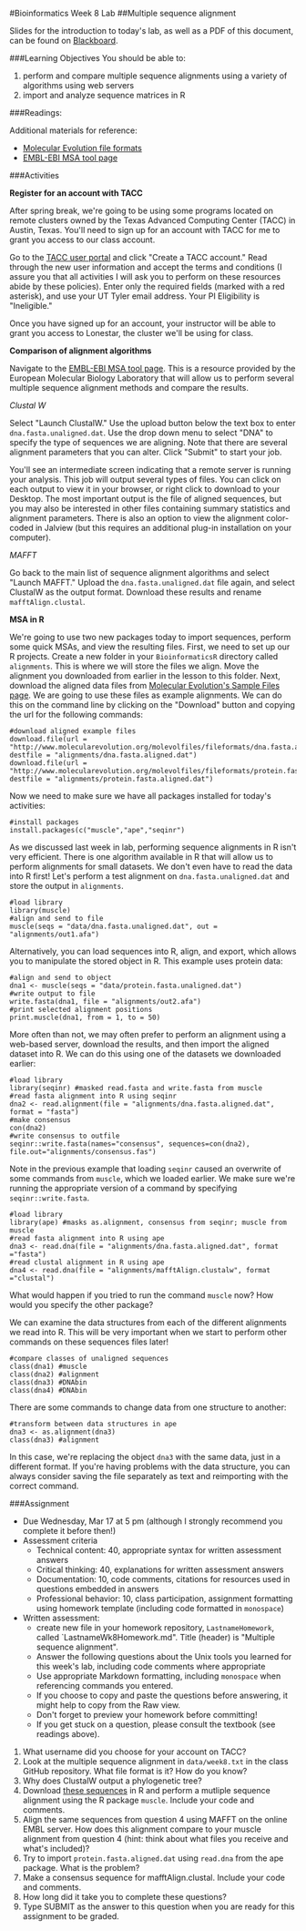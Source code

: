 #Bioinformatics Week 8 Lab
##Multiple sequence alignment

Slides for the introduction to today's lab, as well as a PDF of this document, can be found on [Blackboard](http://blackboard.uttyler.edu).

###Learning Objectives
You should be able to:

1. perform and compare multiple sequence alignments using a variety of algorithms using web servers
2. import and analyze sequence matrices in R

###Readings:

Additional materials for reference:
* [Molecular Evolution file formats](http://www.molecularevolution.org/resources/fileformats)
* [EMBL-EBI MSA tool page](http://www.ebi.ac.uk/Tools/msa/)

###Activities

**Register for an account with TACC**

After spring break, we're going to be using some programs located on remote clusters owned by the Texas Advanced Computing Center (TACC) in Austin, Texas. You'll need to sign up for an account with TACC for me to grant you access to our class account. 

Go to the [TACC user portal](https://portal.tacc.utexas.edu/) and click "Create a TACC account." Read through the new user information and accept the terms and conditions (I assure you that all activities I will ask you to perform on these resources abide by these policies). Enter only the required fields (marked with a red asterisk), and use your UT Tyler email address. Your PI Eligibility is "Ineligible." 

Once you have signed up for an account, your instructor will be able to grant you access to Lonestar, the cluster we'll be using for class.

**Comparison of alignment algorithms**

Navigate to the [EMBL-EBI MSA tool page](http://www.ebi.ac.uk/Tools/msa/). This is a resource provided by the European Molecular Biology Laboratory that will allow us to perform several multiple sequence alignment methods and compare the results.

*Clustal W*

Select "Launch ClustalW." Use the upload button below the text box to enter `dna.fasta.unaligned.dat`. Use the drop down menu to select "DNA" to specify the type of sequences we are aligning. Note that there are several alignment parameters that you can alter. Click "Submit" to start your job. 

You'll see an intermediate screen indicating that a remote server is running your analysis. This job will output several types of files. You can click on each output to view it in your browser, or right click to download to your Desktop. The most important output is the file of aligned sequences, but you may also be interested in other files containing summary statistics and alignment parameters.  There is also an option to view the alignment color-coded in Jalview (but this requires an additional plug-in installation on your computer). 

*MAFFT*

Go back to the main list of sequence alignment algorithms and select "Launch MAFFT." Upload the `dna.fasta.unaligned.dat` file again, and select ClustalW as the output format. Download these results and rename `mafftAlign.clustal`.

**MSA in R**

We're going to use two new packages today to import sequences, perform some quick MSAs, and view the resulting files. First, we need to set up our R projects. Create a new folder in your `BioinformaticsR` directory called `alignments`. This is where we will store the files we align. Move the alignment you downloaded from earlier in the lesson to this folder. Next, download the aligned data files from [Molecular Evolution's Sample Files page](http://www.molecularevolution.org/resources/fileformats). We are going to use these files as example alignments. We can do this on the command line by clicking on the "Download" button and copying the url for the following commands:

```
#download aligned example files
download.file(url = "http://www.molecularevolution.org/molevolfiles/fileformats/dna.fasta.aligned.dat", destfile = "alignments/dna.fasta.aligned.dat")
download.file(url = "http://www.molecularevolution.org/molevolfiles/fileformats/protein.fasta.aligned.dat", destfile = "alignments/protein.fasta.aligned.dat")
```

Now we need to make sure we have all packages installed for today's activities:

```
#install packages
install.packages(c("muscle","ape","seqinr")
```

As we discussed last week in lab, performing sequence alignments in R isn't very efficient. There is one algorithm available in R that will allow us to perform alignments for small datasets. We don't even have to read the data into R first! Let's perform a test alignment on `dna.fasta.unaligned.dat` and store the output in `alignments`.

```
#load library
library(muscle)
#align and send to file
muscle(seqs = "data/dna.fasta.unaligned.dat", out = "alignments/out1.afa")
```

Alternatively, you can load sequences into R, align, and export, which allows you to manipulate the stored object in R. This example uses protein data:

```
#align and send to object
dna1 <- muscle(seqs = "data/protein.fasta.unaligned.dat")
#write output to file
write.fasta(dna1, file = "alignments/out2.afa")
#print selected alignment positions
print.muscle(dna1, from = 1, to = 50)
```

More often than not, we may often prefer to perform an alignment using a web-based server, download the results, and then import the aligned dataset into R. We can do this using one of the datasets we downloaded earlier:

```
#load library
library(seqinr) #masked read.fasta and write.fasta from muscle
#read fasta alignment into R using seqinr
dna2 <- read.alignment(file = "alignments/dna.fasta.aligned.dat", format = "fasta")
#make consensus
con(dna2)
#write consensus to outfile
seqinr::write.fasta(names="consensus", sequences=con(dna2), file.out="alignments/consensus.fas")
```

Note in the previous example that loading `seqinr` caused an overwrite of some commands from `muscle`, which we loaded earlier. We make sure we're running the appropriate version of a command by specifying `seqinr::write.fasta`.

```
#load library 
library(ape) #masks as.alignment, consensus from seqinr; muscle from muscle
#read fasta alignment into R using ape
dna3 <- read.dna(file = "alignments/dna.fasta.aligned.dat", format ="fasta")
#read clustal alignment in R using ape
dna4 <- read.dna(file = "alignments/mafftAlign.clustalw", format ="clustal")
```

What would happen if you tried to run the command `muscle` now? How would you specify the other package?

We can examine the data structures from each of the different alignments we read into R. This will be very important when we start to perform other commands on these sequences files later!

```
#compare classes of unaligned sequences
class(dna1) #muscle
class(dna2) #alignment
class(dna3) #DNAbin
class(dna4) #DNAbin
```

There are some commands to change data from one structure to another:

```
#transform between data structures in ape
dna3 <- as.alignment(dna3)
class(dna3) #alignment
```

In this case, we're replacing the object `dna3` with the same data, just in a different format. If you're having problems with the data structure, you can always consider saving the file separately as text and reimporting with the correct command.

###Assignment
* Due Wednesday, Mar 17 at 5 pm (although I strongly recommend you complete it before then!)
* Assessment criteria
	* Technical content: 40, appropriate syntax for written assessment answers
	* Critical thinking: 40, explanations for written assessment answers
	* Documentation: 10, code comments, citations for resources used in questions embedded in answers
	* Professional behavior: 10, class participation, assignment formatting using homework template (including code formatted in `monospace`)
* Written assessment: 
	* create new file in your homework repository, `LastnameHomework`, called `LastnameWk8Homework.md". Title (header) is "Multiple sequence alignment".
	* Answer the following questions about the Unix tools you learned for this week's lab, including code comments where appropriate 				
	* Use appropriate Markdown formatting, including `monospace` when referencing commands you entered. 
	* If you choose to copy and paste the questions before answering, it might help to copy from the Raw view. 
	* Don't forget to preview your homework before committing! 
	* If you get stuck on a question, please consult the textbook (see readings above).
	
1. What username did you choose for your account on TACC?
2. Look at the multiple sequence alignment in `data/week8.txt` in the class GitHub repository. What file format is it? How do you know?
3. Why does ClustalW output a phylogenetic tree?
4. Download [these sequences](http://www.embl.de/~seqanal/courses/commonCourseContent/sequences/moreDivergentHemoglobins_unaligned.fasta) in R and perform a mutliple sequence alignment using the R package `muscle`. Include your code and comments.
5. Align the same sequences from question 4 using MAFFT on the online EMBL server. How does this alignment compare to your muscle alignment from question 4 (hint: think about what files you receive and what's included)?
6. Try to import `protein.fasta.aligned.dat` using `read.dna` from the ape package. What is the problem?
7. Make a consensus sequence for mafftAlign.clustal. Include your code and comments.
8. How long did it take you to complete these questions?
9. Type SUBMIT as the answer to this question when you are ready for this assignment to be graded.
